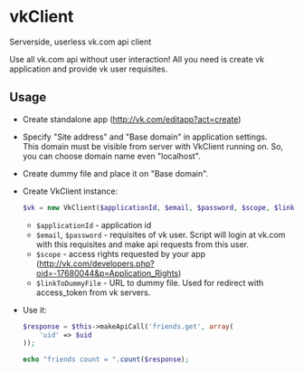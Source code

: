 vkClient
========

Serverside, userless vk.com api client

Use all vk.com api without user interaction!
All you need is create vk application and provide vk user requisites.

## Usage

* Create standalone app (http://vk.com/editapp?act=create)
* Specify "Site address" and "Base domain" in application settings.  
    This domain must be visible from server with VkClient running on. So, you can choose domain name even "localhost".
* Create dummy file and place it on "Base domain".
* Create VkClient instance:

	```php
	$vk = new VkClient($applicationId, $email, $password, $scope, $linkToDummyFile);
	```
	* `$applicationId` - application id
	* `$email`, `$password` - requisites of vk user. Script will login at vk.com with this requisites and make api requests from this user.
	* `$scope` - access rights requested by your app (http://vk.com/developers.php?oid=-17680044&p=Application_Rights)
	* `$linkToDummyFile` - URL to dummy file. Used for redirect with access_token from vk servers.
* Use it:

	```php
	$response = $this->makeApiCall('friends.get', array(
		'uid' => $uid
	));
	
	echo "friends count = ".count($response);
	```